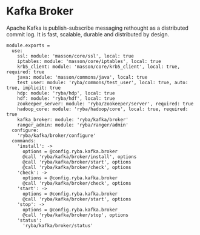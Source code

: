 
# Kafka Broker

Apache Kafka is publish-subscribe messaging rethought as a distributed commit
log. It is fast, scalable, durable and distributed by design.

    module.exports =
      use:
        ssl: module: 'masson/core/ssl', local: true
        iptables: module: 'masson/core/iptables', local: true
        krb5_client: module: 'masson/core/krb5_client', local: true, required: true
        java: module: 'masson/commons/java', local: true
        test_user: module: 'ryba/commons/test_user', local: true, auto: true, implicit: true
        hdp: module: 'ryba/hdp', local: true
        hdf: module: 'ryba/hdf', local: true
        zookeeper_server: module: 'ryba/zookeeper/server', required: true
        hadoop_core: module: 'ryba/hadoop/core', local: true, required: true
        kafka_broker: module: 'ryba/kafka/broker'
        ranger_admin: module: 'ryba/ranger/admin'
      configure:
        'ryba/kafka/broker/configure'
      commands:
        'install': ->
          options = @config.ryba.kafka.broker
          @call 'ryba/kafka/broker/install', options
          @call 'ryba/kafka/broker/start', options
          @call 'ryba/kafka/broker/check', options
        'check': ->
          options = @config.ryba.kafka.broker
          @call 'ryba/kafka/broker/check', options
        'start': ->
          options = @config.ryba.kafka.broker
          @call 'ryba/kafka/broker/start', options
        'stop': ->
          options = @config.ryba.kafka.broker
          @call 'ryba/kafka/broker/stop', options
        'status':
          'ryba/kafka/broker/status'

